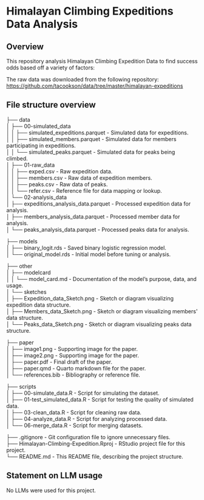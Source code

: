 # Himalayan Climbing Expeditions Data Analysis

## Overview

This repository analysis Himalayan Climbing Expedition Data to find success odds based off a variety of factors:

The raw data was downloaded from the following repository: https://github.com/tacookson/data/tree/master/himalayan-expeditions
## File structure overview
├── data  
│   ├── 00-simulated_data  
│   │   ├── simulated_expeditions.parquet  - Simulated data for expeditions.  
│   │   ├── simulated_members.parquet      - Simulated data for members participating in expeditions.  
│   │   └── simulated_peaks.parquet        - Simulated data for peaks being climbed.  
│   ├── 01-raw_data  
│   │   ├── exped.csv                      - Raw expedition data.  
│   │   ├── members.csv                    - Raw data of expedition members.  
│   │   ├── peaks.csv                      - Raw data of peaks.  
│   │   └── refer.csv                      - Reference file for data mapping or lookup.  
│   └── 02-analysis_data  
│       ├── expeditions_analysis_data.parquet  - Processed expedition data for analysis.  
│       ├── members_analysis_data.parquet      - Processed member data for analysis.  
│       └── peaks_analysis_data.parquet        - Processed peaks data for analysis.  

├── models  
│   ├── binary_logit.rds                   - Saved binary logistic regression model.  
│   └── original_model.rds                 - Initial model before tuning or analysis.  

├── other  
│   ├── modelcard  
│   │   └── model_card.md                  - Documentation of the model’s purpose, data, and usage.  
│   └── sketches  
│       ├── Expedition_data_Sketch.png    - Sketch or diagram visualizing expedition data structure.  
│       ├── Members_data_Sketch.png       - Sketch or diagram visualizing members' data structure.  
│       └── Peaks_data_Sketch.png         - Sketch or diagram visualizing peaks data structure.  

├── paper  
│   ├── image1.png                         - Supporting image for the paper.  
│   ├── image2.png                         - Supporting image for the paper.  
│   ├── paper.pdf                          - Final draft of the paper.  
│   ├── paper.qmd                          - Quarto markdown file for the paper.  
│   └── references.bib                     - Bibliography or reference file.  

├── scripts  
│   ├── 00-simulate_data.R                 - Script for simulating the dataset.  
│   ├── 01-test_simulated_data.R           - Script for testing the quality of simulated data.  
│   ├── 03-clean_data.R                    - Script for cleaning raw data.  
│   ├── 04-analyze_data.R                  - Script for analyzing processed data.  
│   └── 06-merge_data.R                    - Script for merging datasets.  

├── .gitignore                             - Git configuration file to ignore unnecessary files.  
├── Himalayan-Climbing-Expedition.Rproj   - RStudio project file for this project.  
└── README.md                              - This README file, describing the project structure.


## Statement on LLM usage

No LLMs were used for this project.
